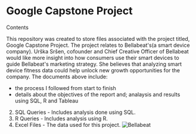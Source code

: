 # Google Capstone Project

Contents

This repository was created to store files associated with the project titled, Google Capstone Project. 
The project relates to Bellabeat's(a smart device company). Urška Sršen, cofounder and Chief Creative Officer of Bellabeat would like more insight into how consumers use their smart devices to guide Bellabeat's marketing strategy. She believes that analyzing smart device fitness data could help unlock new growth opportunities for the company. 
The documents above include:

- the process I followed from start to finish
- details about the objectives of the report and; analaysis and results using SQL, R and Tableau
2. SQL Queries - Includes analysis done using SQL. 
3. R Queries - Includes analysis using R. 
4. Excel Files - The data used for this project. 
![Bellabeat](https://user-images.githubusercontent.com/91411766/151315777-8633641b-ca25-42fa-a38f-7f3928c78497.JPG)
